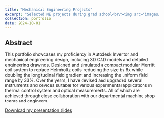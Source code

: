 ```yaml
---
title: "Mechanical Engineering Projects"
excerpt: "Selected ME projects during grad school<br/><img src='images/Jiachen_He_Merritt_coil_master_view.png'>"
collection: portfolio
date: 2024-10-01
---
```


## Abstract
This portfolio showcases my proficiency in Autodesk Inventor and mechanical engineering design, including 3D CAD models and detailed engineering drawings. Designed and simulated a compact modular Merritt coil system to replace Helmholtz coils, reducing the size by 6x while doubling the longitudinal field gradient and increasing the uniform field range by $33\%$. Over the years, I have devised and upgraded several instruments and devices suitable for various experimental applications in thermal control system and optical measurements. All of which are achieved through close collaboration with our departmental machine shop teams and engineers.

<p><a href="{{ base_path }}/portfolio-bruce.github.io//portfolio//Jiachen_He_ME_portfolio.pdf" target="_blank">Download my presentation slides</a></p>